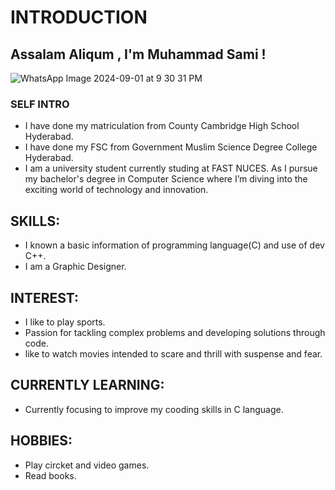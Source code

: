 # **INTRODUCTION**
## Assalam Aliqum , I'm Muhammad Sami !
![WhatsApp Image 2024-09-01 at 9 30 31 PM](https://github.com/user-attachments/assets/a7da5356-3971-44a4-93ca-68e8557c6869)
### **SELF INTRO**
+ I have done my matriculation from County Cambridge High School Hyderabad.<br> 
+ I have done my FSC from Government Muslim Science Degree College Hyderabad.<br>
+ I am a university student currently studing at FAST NUCES. As I pursue my bachelor's degree in Computer Science where I’m diving into the exciting world of technology and innovation.<br>
##  SKILLS: 
+ I known a basic information of programming language(C) and use of dev C++.<br>
+ I am a Graphic Designer.<br>
## INTEREST:
+ I like to play sports.<br>
+ Passion for tackling complex problems and developing solutions through code.<br>
+ like to watch movies intended to scare and thrill with suspense and fear.<br>
## CURRENTLY LEARNING:
+ Currently focusing to improve my cooding skills in C language.<br>
## HOBBIES:
+ Play circket and video games.
+ Read books. 



